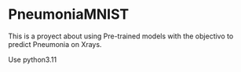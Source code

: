 # PneumoniaMNIST

This is a proyect about using Pre-trained models with the objectivo to predict Pneumonia on Xrays.

Use python3.11
